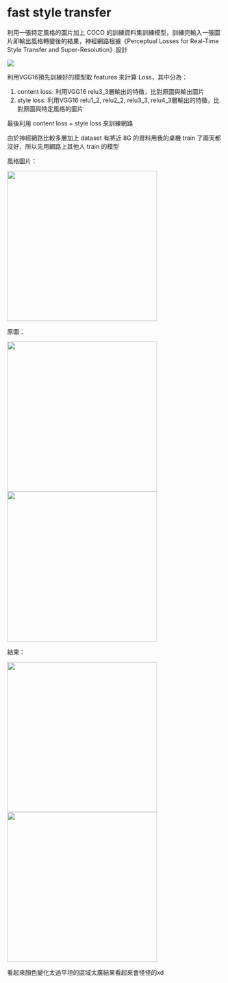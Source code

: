# fast style transfer

利用一張特定風格的圖片加上 COCO 的訓練資料集訓練模型，訓練完輸入一張圖片即輸出風格轉變後的結果，神經網路根據《Perceptual Losses for Real-Time Style Transfer and Super-Resolution》設計

![](https://i.imgur.com/8LVtABR.png)

利用VGG16預先訓練好的模型取 features 來計算 Loss，其中分為：
1. content loss: 利用VGG16 relu3_3層輸出的特徵，比對原圖與輸出圖片
2. style loss: 利用VGG16 relu1_2, relu2_2, relu3_3, relu4_3層輸出的特徵，比對原圖與特定風格的圖片

最後利用 content loss + style loss 來訓練網路

由於神經網路比較多層加上 dataset 有將近 8G 的資料用我的桌機 train 了兩天都沒好，所以先用網路上其他人 train 的模型

風格圖片：

<img src=https://i.imgur.com/knbV6es.jpg width=350px>

原圖：

<img src=https://i.imgur.com/u7dujRP.jpg width=350px> <img src=https://i.imgur.com/wpNxPw2.jpg width=350px>

結果：

<img src=https://i.imgur.com/1GetiHD.jpg width=350px> <img src=https://i.imgur.com/9MAt1wJ.jpg width=350px> 

看起來顏色變化太過平坦的區域太廣結果看起來會怪怪的xd